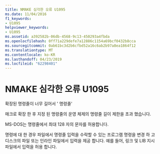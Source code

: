 ```yaml
---
title: NMAKE 심각한 오류 U1095
ms.date: 11/04/2016
f1_keywords:
- U1095
helpviewer_keywords:
- U1095
ms.assetid: a392582b-06db-4568-9c13-450293a4fbda
ms.openlocfilehash: 0ff71a229defe7a12886c1154a69bcf0432b8cca
ms.sourcegitcommit: 0ab61bc3d2b6cfbd52a16c6ab2b97a8ea1864f12
ms.translationtype: MT
ms.contentlocale: ko-KR
ms.lasthandoff: 04/23/2019
ms.locfileid: "62298401"
---
```

# <a name="nmake-fatal-error-u1095"></a>NMAKE 심각한 오류 U1095

확장된 명령줄이 너무 길어서 ' 명령줄'

매크로 확장 한 후 지정 된 명령줄의 운영 체제의 명령줄 길이 제한을 초과 했습니다.

MS-DOS는 명령줄에서 최대 128 자의 문자를 허용합니다.

명령에 대 한 경우 파일에서 명령줄 입력을 수락할 수 있는 프로그램 명령을 변경 하 고 디스크의 파일 또는 인라인 파일에서 입력을 제공 합니다. 예를 들어, 링크 및 LIB 지시 파일에서 입력을 허용 합니다.